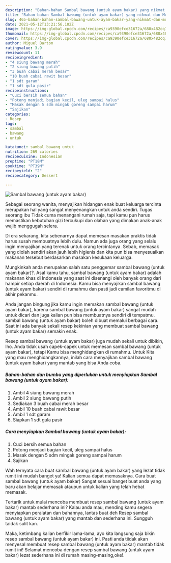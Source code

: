 ```yaml
---
description: "Bahan-bahan Sambal bawang (untuk ayam bakar) yang nikmat dan Mudah Dibuat"
title: "Bahan-bahan Sambal bawang (untuk ayam bakar) yang nikmat dan Mudah Dibuat"
slug: 465-bahan-bahan-sambal-bawang-untuk-ayam-bakar-yang-nikmat-dan-mudah-dibuat
date: 2021-05-12T13:21:56.102Z
image: https://img-global.cpcdn.com/recipes/ca9390efce31672a/680x482cq70/sambal-bawang-untuk-ayam-bakar-foto-resep-utama.jpg
thumbnail: https://img-global.cpcdn.com/recipes/ca9390efce31672a/680x482cq70/sambal-bawang-untuk-ayam-bakar-foto-resep-utama.jpg
cover: https://img-global.cpcdn.com/recipes/ca9390efce31672a/680x482cq70/sambal-bawang-untuk-ayam-bakar-foto-resep-utama.jpg
author: Miguel Barton
ratingvalue: 3.9
reviewcount: 11
recipeingredient:
- "4 siung bawang merah"
- "2 siung bawang putih"
- "3 buah cabai merah besar"
- "10 buah cabai rawit besar"
- "1 sdt garam"
- "1 sdt gula pasir"
recipeinstructions:
- "Cuci bersih semua bahan"
- "Potong menjadi bagian kecil, uleg sampai halus"
- "Masak dengan 5 sdm mingak goreng sampai harum"
- "Sajikan"
categories:
- Resep
tags:
- sambal
- bawang
- untuk

katakunci: sambal bawang untuk 
nutrition: 269 calories
recipecuisine: Indonesian
preptime: "PT18M"
cooktime: "PT39M"
recipeyield: "2"
recipecategory: Dessert

---
```



![Sambal bawang (untuk ayam bakar)](https://img-global.cpcdn.com/recipes/ca9390efce31672a/680x482cq70/sambal-bawang-untuk-ayam-bakar-foto-resep-utama.jpg)

Sebagai seorang wanita, menyajikan hidangan enak buat keluarga tercinta merupakan hal yang sangat menyenangkan untuk anda sendiri. Tugas seorang ibu Tidak cuma menangani rumah saja, tapi kamu pun harus memastikan kebutuhan gizi tercukupi dan olahan yang dimakan anak-anak wajib menggugah selera.

Di era  sekarang, kita sebenarnya dapat memesan masakan praktis tidak harus susah membuatnya lebih dulu. Namun ada juga orang yang selalu ingin menyajikan yang terenak untuk orang tercintanya. Sebab, memasak yang diolah sendiri akan jauh lebih higienis dan kita pun bisa menyesuaikan makanan tersebut berdasarkan masakan kesukaan keluarga. 



Mungkinkah anda merupakan salah satu penggemar sambal bawang (untuk ayam bakar)?. Asal kamu tahu, sambal bawang (untuk ayam bakar) adalah makanan khas di Indonesia yang saat ini disenangi oleh banyak orang dari hampir setiap daerah di Indonesia. Kamu bisa menyajikan sambal bawang (untuk ayam bakar) sendiri di rumahmu dan pasti jadi camilan favoritmu di akhir pekanmu.

Anda jangan bingung jika kamu ingin memakan sambal bawang (untuk ayam bakar), karena sambal bawang (untuk ayam bakar) sangat mudah untuk dicari dan juga kalian pun bisa membuatnya sendiri di tempatmu. sambal bawang (untuk ayam bakar) boleh dibuat memalui berbagai cara. Saat ini ada banyak sekali resep kekinian yang membuat sambal bawang (untuk ayam bakar) semakin enak.

Resep sambal bawang (untuk ayam bakar) juga mudah sekali untuk dibikin, lho. Anda tidak usah capek-capek untuk memesan sambal bawang (untuk ayam bakar), tetapi Kamu bisa menghidangkan di rumahmu. Untuk Kita yang mau menghidangkannya, inilah cara menyajikan sambal bawang (untuk ayam bakar) yang mantab yang bisa Anda coba.

<!--inarticleads1-->

##### Bahan-bahan dan bumbu yang diperlukan untuk menyiapkan Sambal bawang (untuk ayam bakar):

1. Ambil 4 siung bawang merah
1. Ambil 2 siung bawang putih
1. Sediakan 3 buah cabai merah besar
1. Ambil 10 buah cabai rawit besar
1. Ambil 1 sdt garam
1. Siapkan 1 sdt gula pasir




<!--inarticleads2-->

##### Cara menyiapkan Sambal bawang (untuk ayam bakar):

1. Cuci bersih semua bahan
1. Potong menjadi bagian kecil, uleg sampai halus
1. Masak dengan 5 sdm mingak goreng sampai harum
1. Sajikan




Wah ternyata cara buat sambal bawang (untuk ayam bakar) yang lezat tidak rumit ini mudah banget ya! Kalian semua dapat memasaknya. Cara buat sambal bawang (untuk ayam bakar) Sangat sesuai banget buat anda yang baru akan belajar memasak ataupun untuk kalian yang telah hebat memasak.

Tertarik untuk mulai mencoba membuat resep sambal bawang (untuk ayam bakar) mantab sederhana ini? Kalau anda mau, mending kamu segera menyiapkan peralatan dan bahannya, lantas buat deh Resep sambal bawang (untuk ayam bakar) yang mantab dan sederhana ini. Sungguh taidak sulit kan. 

Maka, ketimbang kalian berfikir lama-lama, ayo kita langsung saja bikin resep sambal bawang (untuk ayam bakar) ini. Pasti anda tiidak akan menyesal membuat resep sambal bawang (untuk ayam bakar) mantab tidak rumit ini! Selamat mencoba dengan resep sambal bawang (untuk ayam bakar) lezat sederhana ini di rumah masing-masing,oke!.


